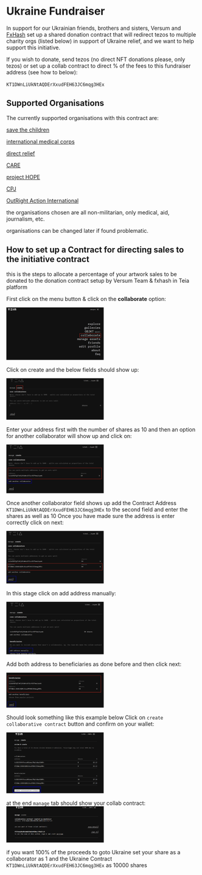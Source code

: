 # Ukraine Fundraiser

In support for our Ukrainian friends, brothers and sisters, Versum and [FxHash](https://twitter.com/fx_hash_/status/1497113572085751810?s=20&t=mmvu8KPxybOa0TQXX32nFw) set up a shared donation contract that will redirect tezos to multiple charity orgs (listed below) in support of Ukraine relief, and we want to help support this initiative.


If you wish to donate, send tezos (no direct NFT donations please, only tezos) or set up a collab contract to direct % of the fees to this fundraiser address (see how to below):

`KT1DWnLiUkNtAQDErXxudFEH63JC6mqg3HEx`


## Supported Organisations

The currently supported organisations with this contract are: 

[save the children](https://thegivingblock.com/donate/save-the-children/)

[international medical corps](https://thegivingblock.com/donate/international-medical-corps/)

[direct relief](https://thegivingblock.com/donate/direct-relief/)

[CARE](https://thegivingblock.com/donate/care/)

[project HOPE](https://thegivingblock.com/donate/project-hope/)

[CPJ](https://thegivingblock.com/donate/committee-to-protect-journalists/)

[OutRight Action International](https://thegivingblock.com/donate/outright-action-international/) 


the organisations chosen are all non-militarian, only medical, aid, journalism, etc.

organisations can be changed later if found problematic.


## How to set up a Contract for directing sales to the initiative contract

this is the steps to allocate a percentage of your artwork sales to be donated to the donation contract setup by Versum Team & fxhash in Teia platform 

First click on the menu button & click on the **collaborate** option:

<img width='256px' src="img/ukraine_fundraiser/step_01.png">

Click on create and the below fields should show up:

<img width='256px' src="img/ukraine_fundraiser/step_02.png">


Enter your address first with the number of shares as 10 and then an option for another collaborator will show up and click on:

<img width='256px' src="img/ukraine_fundraiser/step_03.png">



Once another collaborator field shows up add the Contract Address `KT1DWnLiUkNtAQDErXxudFEH63JC6mqg3HEx` to the second field and enter the shares as well as 10
Once you have made sure the address is enter correctly click on next:

<img width='256px' src="img/ukraine_fundraiser/step_04.png">


In this stage click on add address manually:

<img width='256px' src="img/ukraine_fundraiser/step_05.png">


Add both address to beneficiaries as done before and then click next:

<img width='256px' src="img/ukraine_fundraiser/step_06.png">

Should look something like this example below
Click on `create collaborative contract` button and confirm on your wallet:

<img width='256px' src="img/ukraine_fundraiser/step_07.png">


at the end `manage` tab should show your collab contract:
<img width='256px' src="img/ukraine_fundraiser/step_08.png">



if you want 100% of the proceeds to goto Ukraine set your
share as a collaborator as 1 and the Ukraine Contract `KT1DWnLiUkNtAQDErXxudFEH63JC6mqg3HEx` as
10000 shares 
